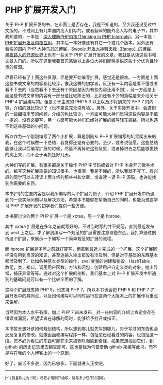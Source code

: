 # PHP 扩展开发入门

关于 PHP 扩展开发的书，在市面上是否存在，我是不知道的。至少我还没见过中文版的。不过网上有几本国内高人们写的，或者翻译的国外高人写的电子书，其中我知道的，一本是：[深入理解PHP内核(Thinking In PHP Internals)](http://www.php-internals.com/)，另一本是：[PHP扩展开发及内核应用](http://www.walu.cc/phpbook/)，其中后一本好像还有其它一个或几个版本。另外还有著名的国内 PHP 大神[鸟哥的博客](http://www.laruence.com/)，[Swoole 开发大神韩天峰（Rango）的博客](http://rango.swoole.com/)，[黑夜路人的开源世界](http://blog.csdn.net/heiyeshuwu/article/category/193911)上也有一些关于 PHP 扩展开发的文章。我就是从读这些书和文章入门的。所以在这里我要首先感谢以上各位大神们能够提供这些十分优秀且珍贵的资源。

尽管已经有了上面这些资源，但是要开始编写扩展，感觉还是很难。一方面是上面这些书或文章的内容都比较深，像我这样的初学者，反正有一半内容是看不懂或者看不下去的（当然看不下去还有个原因是因为有些内容还用不到），另一方面是上面这些书或文章的内容有一部分是比较陈旧的，比如还有不少的篇幅是来介绍关于 PHP 4 扩展编写的。但是关于主流的 PHP 5.3 以上以及即将到来的 PHP 7 的内容，介绍的就比较少了（也不是说完全没有哈）。另外，关于实际开发中，会遇到的一些细枝末节的问题，介绍的也比较少，一方面可能大神们觉得这些内容是不值一提的，没有必要写，另一方面可能大神们已经对扩展的编写轻车熟路，所以也遇不到这些基础的小问题。

所以作为一个刚刚编写了两个小扩展，算是刚刚从 PHP 扩展编写的坑里爬出来的我，在这个时候做一下总结，我觉得还是有必要的。至少，或者说但愿，这些总结能够让我以后编写扩展的时候，尽量不再掉进这些坑里，或者掉进去之后能够更快的爬上来，而不至于再抓狂好几天。

大神们写的扩展，有很多都是关于操作 PHP 字节码或者对 PHP 本身开刀做手术的。编写这种扩展需要的知识很多，也很深。我是不懂的，所以我就不写了。有兴趣的同学可以去读读上面介绍的那些书和文章，或者读一读 PHP 源码，也许能找到你需要的东西。

本书[^1]的主要内容是以我所编写的两个扩展为例子，介绍 PHP 扩展开发中所遇到的一些实际问题以及解决方法，希望本书能够在帮助自己的同时，也能为想要学习 PHP 扩展开发的初学者们提供一些方便。

本书要讨论的两个 PHP 扩展一个是 xxtea，另一个是 hprose。

其中 xxtea 扩展是在多年之前就写好的，不过当时写的并不规范，直到最近发布到 pecl 上之后，才了解到编写一个规范的扩展需要注意哪些东西。我打算通过剖析这个扩展，来展示一下编写一个简单规范的扩展的流程。

而 hprose 扩展是多年之前就打算写，但直到最近才完成的一个扩展。这个扩展同样没有用到高深的知识，甚至连输入输出都没有涉及到，但是对于基础的东西基本都涉及到了。比如各种基本类型的操作，zval 变量的创建和销毁，HashTable，数组，类，接口，调用用户函数，方法和闭包，创建用户自定义类的对象，抛出异常，捕获异常等等。通过对这个扩展的剖析，我们基本上对 PHP 扩展开发中所遇到的基础问题可以有一个比较全面的了解。

这两个扩展既支持 PHP 5，也支持 PHP 7。所以本书也会把 PHP 5 和 PHP 7 扩展开发中的异同点，以及如何编写可以同时运行在这两个大版本上的扩展作为重点来讲解。

当然因为本人水平有限，加上 PHP 7 尚未发布，对一些内容的介绍上肯定会存在错误或漏洞，希望读者在谅解的同时，能够给予批评或指正。

本书暂未想好该如何规划结构，所以想到哪儿就先写到哪儿，对于写过的东西也会反反复复的修改，就像画画和编写程序一样。包括您已经看过的内容，也包括这一段。您不必为看过的东西可能在未来被删除而感到奇怪，如果您想找回它们，到 github 的历史记录里去翻查即可，这也是我为何要借助 github 来编写此书，而不是写在我的个人博客上的一个原因。

好了，废话不多说，因为已够多。下面就进入正文吧。

----
<small>[^1] 暂且称之为书吧，尽管才刚刚开始写，能写多少还不知道呢。</small>
